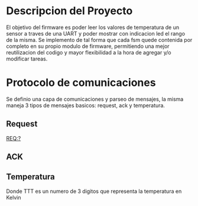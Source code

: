 # Descripcion del Proyecto
El objetivo del firmware es poder leer los valores de temperatura de un sensor a traves de una UART y poder mostrar con indicacion led el rango de la misma.
Se implemento de tal forma que cada fsm quede contenida por completo en su propio modulo de firmware, permitiendo una mejor reutilizacion del codigo y mayor flexibilidad a la hora de agregar y/o modificar tareas.

# Protocolo de comunicaciones
Se definio una capa de comunicaciones y parseo de mensajes, la misma maneja 3 tipos de mensajes basicos: request, ack y temperatura.

## Request
<REQ:?>

## ACK
<ACK>

## Temperatura
<TTT> Donde TTT es un numero de 3 digitos que representa la temperatura en Kelvin

